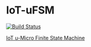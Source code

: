 # IoT-uFSM
[![Build Status](https://github.com/hemonserrat/IoT-uFSM/actions/workflows/ci.yml/badge.svg?branch=main)](https://github.com/hemonserrat/IoT-uFSM/actions/workflows/ci.yml)

[IoT u-Micro Finite State Machine](https://hemonserrat.github.io/IoT-uFSM/index.html)



